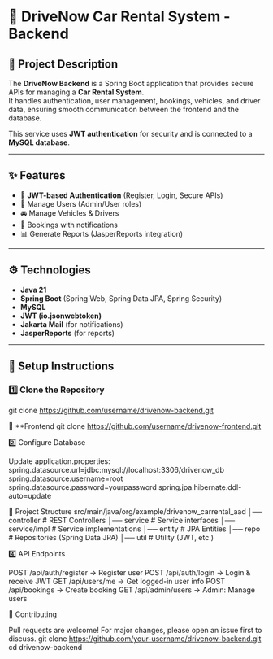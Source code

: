 # 🚗 DriveNow Car Rental System - Backend

## 📖 Project Description
The **DriveNow Backend** is a Spring Boot application that provides secure APIs for managing a **Car Rental System**.  
It handles authentication, user management, bookings, vehicles, and driver data, ensuring smooth communication between the frontend and the database.  

This service uses **JWT authentication** for security and is connected to a **MySQL database**.

---

## ✨ Features
- 🔐 **JWT-based Authentication** (Register, Login, Secure APIs)  
- 👤 Manage Users (Admin/User roles)  
- 🚘 Manage Vehicles & Drivers  
- 📅 Bookings with notifications  
- 📊 Generate Reports (JasperReports integration)  

---

## ⚙️ Technologies
- **Java 21**
- **Spring Boot** (Spring Web, Spring Data JPA, Spring Security)  
- **MySQL**  
- **JWT (io.jsonwebtoken)**  
- **Jakarta Mail** (for notifications)  
- **JasperReports** (for reports)  

---

## 🚀 Setup Instructions

### 1️⃣ Clone the Repository
git clone https://github.com/username/drivenow-backend.git

📌 **Frontend 
git clone https://github.com/username/drivenow-frontend.git


2️⃣ Configure Database

Update application.properties:
spring.datasource.url=jdbc:mysql://localhost:3306/drivenow_db
spring.datasource.username=root
spring.datasource.password=yourpassword
spring.jpa.hibernate.ddl-auto=update

📌 Project Structure
src/main/java/org/example/drivenow_carrental_aad
│── controller    # REST Controllers
│── service       # Service interfaces
│── service/impl  # Service implementations
│── entity        # JPA Entities
│── repo          # Repositories (Spring Data JPA)
│── util          # Utility (JWT, etc.)

4️⃣ API Endpoints

POST /api/auth/register → Register user
POST /api/auth/login → Login & receive JWT
GET /api/users/me → Get logged-in user info
POST /api/bookings → Create booking
GET /api/admin/users → Admin: Manage users

🤝 Contributing

Pull requests are welcome! For major changes, please open an issue first to discuss.
git clone https://github.com/your-username/drivenow-backend.git
cd drivenow-backend
